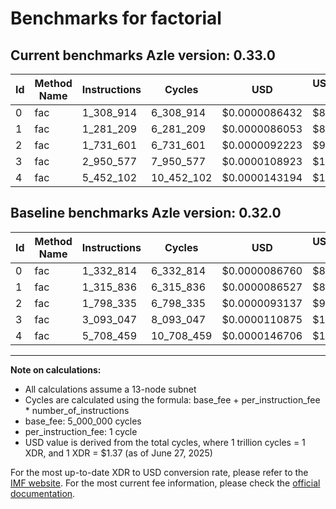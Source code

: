 # Benchmarks for factorial

## Current benchmarks Azle version: 0.33.0
| Id | Method Name | Instructions | Cycles | USD | USD/Million Calls | Change |
|-----------|-------------|------------|--------|-----|--------------|-------|
| 0 | fac | 1_308_914 | 6_308_914 | $0.0000086432 | $8.64 | <font color="green">-23_900</font> |
| 1 | fac | 1_281_209 | 6_281_209 | $0.0000086053 | $8.60 | <font color="green">-34_627</font> |
| 2 | fac | 1_731_601 | 6_731_601 | $0.0000092223 | $9.22 | <font color="green">-66_734</font> |
| 3 | fac | 2_950_577 | 7_950_577 | $0.0000108923 | $10.89 | <font color="green">-142_470</font> |
| 4 | fac | 5_452_102 | 10_452_102 | $0.0000143194 | $14.31 | <font color="green">-256_357</font> |

## Baseline benchmarks Azle version: 0.32.0
| Id | Method Name | Instructions | Cycles | USD | USD/Million Calls |
|-----------|-------------|------------|--------|-----|--------------|
| 0 | fac | 1_332_814 | 6_332_814 | $0.0000086760 | $8.67 |
| 1 | fac | 1_315_836 | 6_315_836 | $0.0000086527 | $8.65 |
| 2 | fac | 1_798_335 | 6_798_335 | $0.0000093137 | $9.31 |
| 3 | fac | 3_093_047 | 8_093_047 | $0.0000110875 | $11.08 |
| 4 | fac | 5_708_459 | 10_708_459 | $0.0000146706 | $14.67 |



---

**Note on calculations:**
- All calculations assume a 13-node subnet
- Cycles are calculated using the formula: base_fee + per_instruction_fee \* number_of_instructions
- base_fee: 5_000_000 cycles
- per_instruction_fee: 1 cycle
- USD value is derived from the total cycles, where 1 trillion cycles = 1 XDR, and 1 XDR = $1.37 (as of June 27, 2025)

For the most up-to-date XDR to USD conversion rate, please refer to the [IMF website](https://www.imf.org/external/np/fin/data/rms_sdrv.aspx).
For the most current fee information, please check the [official documentation](https://internetcomputer.org/docs/references/cycles-cost-formulas).